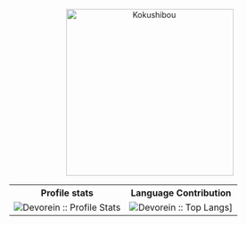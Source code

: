 
 <p align="center">
     <img src="https://github.com/cxvictor/cxvictor/assets/100051022/fa622639-9827-4e8c-b107-40abfed7c0d0" alt="Kokushibou" width="300px">
<table>
   <tr>
    <th>Profile stats  </th>
    <th>Language Contribution</th>
  </tr>
   <tr>
    <td><img alt="Devorein :: Profile Stats" src="https://github-readme-stats.vercel.app/api?username=cxvictor&show_icons=true&theme=radical"> </td>
    <td><img alt="Devorein :: Top Langs]" src="https://github-readme-stats.vercel.app/api/top-langs/?username=cxvictor&langs_count=10&theme=merko&layout=compact&hide=html"> </td>
</table>
